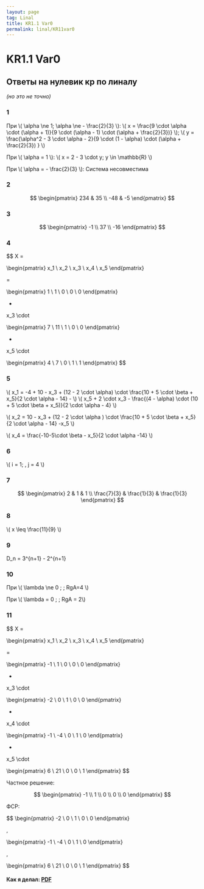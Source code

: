```yaml
---
layout: page
tag: Linal
title: KR1.1 Var0
permalink: linal/KR11var0
---
```


# KR1.1 Var0

## Ответы на нулевик кр по линалу 
_(но это не точно)_

### 1

При \\( \alpha \ne 1; \alpha \ne - \frac{2}{3} \\):
\\( x = \frac{9 \cdot \alpha \cdot (\alpha + 1)}{9 \cdot (\alpha - 1) \cdot (\alpha + \frac{2}{3})} \\);
\\( y = \frac{\alpha^2 - 3 \cdot \alpha - 2}{9 \cdot (1 - \alpha) \cdot (\alpha + \frac{2}{3}) } \\)

При \\( \alpha = 1 \\):
\\( x = 2 - 3 \cdot y; y \in \mathbb{R} \\)

При \\( \alpha = - \frac{2}{3} \\):
Система несовместима 

### 2

$$
\begin{pmatrix}
234 & 35 \\
-48 & -5
\end{pmatrix}
$$

### 3

$$
\begin{pmatrix}
-1 \\ 37 \\ -16
\end{pmatrix}
$$

### 4

$$
X =

\begin{pmatrix}
x_1 \\ x_2 \\ x_3 \\ x_4 \\  x_5
\end{pmatrix}

=

\begin{pmatrix}
1 \\ 1 \\ 0 \\ 0 \\ 0
\end{pmatrix}

+

x_3 \cdot 

\begin{pmatrix}
7 \\ 11 \\ 1 \\ 0 \\ 0
\end{pmatrix}

+ 

x_5 \cdot

\begin{pmatrix}
4 \\ 7 \\ 0 \\ 1 \\ 1
\end{pmatrix}
$$

### 5

\\( x_1 = -4 + 10 - x_3 + (12 - 2 \cdot \alpha) \cdot \frac{10 + 5 \cdot \beta + x_5}{2 \cdot \alpha - 14} - \\) \\( x_5 + 2 \cdot x_3 - \frac{(4 - \alpha) \cdot (10 + 5 \cdot \beta + x_5)}{2 \cdot \alpha - 4} \\)

\\( x_2 = 10 - x_3 + (12 - 2 \cdot \alpha ) \cdot \frac{10 + 5 \cdot \beta + x_5}{2 \cdot \alpha - 14} -x_5 \\)

\\( x_4 = \frac{-10-5\cdot \beta - x_5}{2 \cdot \alpha -14} \\)

### 6

\\( i = 1; \, j = 4 \\)

### 7

$$
\begin{pmatrix}
2 & 1 & 1 \\
\frac{7}{3} & \frac{1}{3} & \frac{1}{3}
\end{pmatrix}
$$

### 8

\\( x \leq \frac{11}{9} \\)

### 9

D_n = 3^{n+1} - 2^{n+1}

### 10

При \\( \lambda \ne 0 \; \; RgA=4 \\)

При \\( \lambda = 0 \; \; RgA = 2\\)

### 11

$$
X =

\begin{pmatrix}
x_1 \\ x_2 \\ x_3 \\ x_4 \\  x_5
\end{pmatrix}

=

\begin{pmatrix}
-1 \\ 1 \\ 0 \\ 0 \\ 0
\end{pmatrix}

+

x_3 \cdot 

\begin{pmatrix}
-2 \\ 0 \\ 1 \\ 0 \\ 0
\end{pmatrix}

+

x_4 \cdot 

\begin{pmatrix}
-1 \\ -4 \\ 0 \\ 1 \\ 0
\end{pmatrix}

+ 

x_5 \cdot

\begin{pmatrix}
6 \\ 21 \\ 0 \\ 0 \\ 1
\end{pmatrix}
$$

Частное решение:

$$
\begin{pmatrix}
-1 \\ 1 \\ 0 \\ 0 \\ 0
\end{pmatrix}
$$

ФСР:

$$
\begin{pmatrix}
-2 \\ 0 \\ 1 \\ 0 \\ 0
\end{pmatrix}

,

\begin{pmatrix}
-1 \\ -4 \\ 0 \\ 1 \\ 0
\end{pmatrix}

,

\begin{pmatrix}
6 \\ 21 \\ 0 \\ 0 \\ 1
\end{pmatrix}
$$

#### Как я делал: [PDF](https://yadi.sk/i/_fJl7fpw3NxTEk)